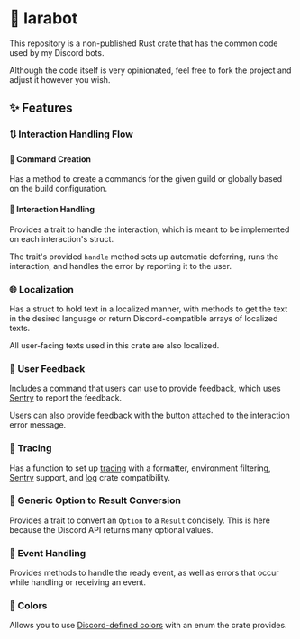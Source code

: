 # 🤖 larabot

This repository is a non-published Rust crate that has the common code used by my Discord bots.

Although the code itself is very opinionated, feel free to fork the project and adjust it however you wish.

## ✨ Features

### 🔃 Interaction Handling Flow

#### 🫡 Command Creation

Has a method to create a commands for the given guild or globally based on the build configuration.

#### 🏃 Interaction Handling

Provides a trait to handle the interaction, which is meant to be implemented on each interaction's struct.

The trait's provided `handle` method sets up automatic deferring, runs the interaction, and handles the error by
reporting it to the user.

### 🌐 Localization

Has a struct to hold text in a localized manner, with methods to get the text in the desired language or return
Discord-compatible arrays of localized texts.

All user-facing texts used in this crate are also localized.

### 📨 User Feedback

Includes a command that users can use to provide feedback, which uses [Sentry] to report the feedback.

Users can also provide feedback with the button attached to the interaction error message.

### 📝 Tracing

Has a function to set up [tracing](https://docs.rs/tracing) with a formatter, environment
filtering, [Sentry] support, and [log](https://docs.rs/log) crate compatibility.

### 🙈 Generic Option to Result Conversion

Provides a trait to convert an `Option` to a `Result` concisely. This is here because the Discord API returns many
optional values.

### 📡 Event Handling

Provides methods to handle the ready event, as well as errors that occur while handling or receiving an event.

### 🎨 Colors

Allows you to use [Discord-defined colors](https://discord.com/branding) with an enum the crate provides.

[Sentry]: https://sentry.io
